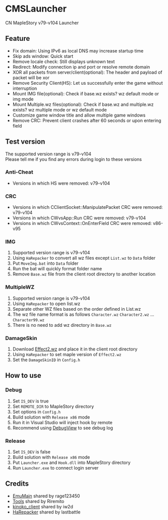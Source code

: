 # CMSLauncher
CN MapleStory v79-v104 Launcher

## Feature
- Fix domain: Using IPv6 as local DNS may increase startup time
- Skip ads window: Quick start
- Remove locale check: Still displays unknown text
- Redirect: Modify connection ip and port or resolve remote domain
- XOR all packets from server/client(optional): The header and payload of packet will be xor
- Remove Security Client(HS): Let us successfully enter the game without interruption 
- Mount IMG file(optional): Check if base.wz exists? wz default mode or img mode
- Mount Multiple.wz files(optional): Check if base.wz and multiple.wz exists? wz multiple mode or wz default mode 
- Customize game window title and allow multiple game windows
- Remove CRC: Prevent client crashes after 60 seconds or upon entering field

## Test version
The supported version range is v79-v104  
Please tell me if you find any errors during login to these versions
### Anti-Cheat
- Versions in which HS were removed: v79-v104
### CRC
- Versions in which CClientSocket::ManipulatePacket CRC were removed: v79-v104
- Versions in which CWvsApp::Run CRC were removed: v79-v104
- Versions in which CWvsContext::OnEnterField CRC were removed: v86-v95
### IMG
1. Supported version range is v79-v104
2. Using `HaRepacker` to convert all wz files except `List.wz` to `Data` folder
3. Put `MoveImg.bat` into `Data` folder
4. Run the bat will quickly format folder name
5. Remove `Base.wz` file from the client root directory to another location
### MultipleWZ
1. Supported version range is v79-v104
2. Using `HaRepacker` to open list.wz
3. Separate other WZ files based on the order defined in List.wz
4. The wz file name format is as follows `Character.wz` `Character2.wz` ... `Character99.wz`
5. There is no need to add wz directory in `Base.wz`
### DamageSkin
1. Download [Effect2.wz](https://mega.nz/file/2kMUUJIS#_dfyDkpx9TAGC8lU8Wtj1MqK1cZL8RIQc5s6KtOybn8) and place it in the client root directory
2. Using `HaRepacker` to set maple version of `Effect2.wz`
3. Set the `DamageSkinID` in `Config.h`
## How to use
### Debug
1. Set `IS_DEV` is true
2. Set `REMOTE_DIR` to MapleStory directory
3. Set options in `Config.h`
4. Build solution with `Release x86` mode
5. Run it in Visual Studio will inject hook by remote
6. Recommend using [DebugView](https://learn.microsoft.com/en-us/sysinternals/downloads/debugview) to see debug log

### Release
1. Set `IS_DEV` is false
2. Build solution with `Release x86` mode
3. Put `Launcher.exe` and `Hook.dll` into MapleStory directory
4. Run `Launcher.exe` to connect login server

## Credits
- [EmuMain](https://github.com/rage123450/EmuClient/blob/develop/EmuMain/EmuMain.cpp) shared by rage123450
- [Tools](https://github.com/Riremito/tools) shared by Riremito
- [kinoko_client](https://github.com/iw2d/kinoko_client) shared by iw2d
- [HaRepacker](https://github.com/lastbattle/Harepacker-resurrected) shared by lastbattle